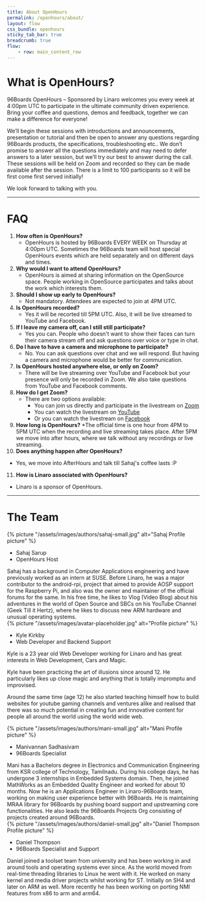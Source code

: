 ```yaml
---
title: About OpenHours
permalink: /openhours/about/
layout: flow
css_bundle: openhours
sticky_tab_bar: true
breadcrumb: true
flow:
    - row: main_content_row
---
```

# What is OpenHours?

96Boards OpenHours – Sponsored by Linaro welcomes you every week at 4:00pm UTC to participate in the ultimate community driven experience. Bring your coffee and questions, demos and feedback, together we can make a difference for everyone!

We’ll begin these sessions with introductions and announcements, presentation or tutorial and then be open to answer any questions regarding 96Boards products, the specifications, troubleshooting etc.. We don’t promise to answer all the questions immediately and may need to defer answers to a later session, but we’ll try our best to answer during the call. These sessions will be held on Zoom and recorded so they can be made available after the session. There is a limit to 100 participants so it will be first come first served initially!

We look forward to talking with you.

***

# FAQ

1. **How often is OpenHours?**
   * OpenHours is hosted by 96Boards EVERY WEEK on Thursday at 4:00pm UTC. Sometimes the 96Boards team will host special OpenHours events which are held separately and on different days and times.
2. **Why would I want to attend OpenHours?**
   * OpenHours is aimed at sharing information on the OpenSource space. People working in OpenSource participates and talks about the work which interests them.
3. **Should I show up early to OpenHours?**
   * Not mandatory. Attendees are expected to join at 4PM UTC.
4. **Is OpenHours recorded?**
   * Yes it will be recorted till 5PM UTC. Also, it will be live streamed to YouTube and Facebook.
5. **If I leave my camera off, can I still still participate?**
   * Yes you can. People who doesn't want to show their faces can turn their camera stream off and ask questions over voice or type in chat.
6. **Do I have to have a camera and microphone to participate?**
   * No. You can ask questions over chat and we will respond. But having a camera and microphone would be better for communication.
7. **Is OpenHours hosted anywhere else, or only on Zoom?**
   * There will be live streaming over YouTube and Facebook but your presence will only be recorded in Zoom. We also take questions from YouTube and Facebook comments.
8. **How do I get Zoom?**
   * There are two options available:
      * You can join us directly and participate in the livestream on [Zoom](https://zoom.us/j/544757552)
      * You can watch the livestream on [YouTube](https://www.youtube.com/96boards)
      * Or you can watch the livestream on [Facebook](https://www.facebook.com/96Boards/)
9. **How long is OpenHours?**
   *The official time is one hour from 4PM to 5PM UTC when the recording and live streaming takes place. After 5PM we move into after hours, where we talk without any recordings or live streaming.
10. **Does anything happen after OpenHours?**
   * Yes, we move into AfterHours and talk till Sahaj's coffee lasts :P
11. **How is Linaro associated with OpenHours?**
   * Linaro is a sponsor of OpenHours.

***

# The Team

<div class="container">
<div class="row">
<div class="col-sm-3">
{% picture "/assets/images/authors/sahaj-small.jpg" alt="Sahaj Profile picture" %}
<ul class="name-and-title text-center">
<li>Sahaj Sarup</li>
<li>OpenHours Host</li>
</ul>
</div>
<div class="col-sm-9" markdown="1">
Sahaj has a background in Computer Applications engineering and have previously worked as an intern at SUSE. Before Linaro, he was a major contributor to the android-rpi, project that aimed to provide AOSP support for the Raspberry Pi, and also was the owner and maintainer of the official forums for the same. In his free time, he likes to Vlog (Video Blog) about his adventures in the world of Open Source and SBCs on his YouTube Channel (Geek Till it Hertz), where he likes to discuss new ARM hardware and unusual operating systems.
</div>
</div>


<div class="row">
<div class="col-sm-3">
{% picture "/assets/images/avatar-placeholder.jpg" alt="Profile picture" %}
<ul class="name-and-title text-center">
<li>Kyle Kirkby</li>
<li>Web Developer and Backend Support</li>
</ul>
</div>
<div class="col-sm-9" markdown="1">

Kyle is a 23 year old Web Developer working for Linaro and has great interests in Web Development, Cars and Magic.

Kyle have been practicing the art of illusions since around 12. He particularly likes up close magic and anything that is totally impromptu and improvised.

Around the same time (age 12) he also started teaching himself how to build websites for youtube gaming channels and ventures alike and realised that there was so much potential in creating fun and innovative content for people all around the world using the world wide web.
</div>
</div>

<div class="row">
<div class="col-sm-3">
{% picture "/assets/images/authors/mani-small.jpg" alt="Mani Profile picture" %}
<ul class="name-and-title text-center">
<li>Manivannan Sadhasivam</li>
<li>96Boards Specialist</li>
</ul>
</div>
<div class="col-sm-9" markdown="1">
Mani has a Bachelors degree in Electronics and Communication Engineering from KSR college of Technology, Tamilnadu. During his college days, he has undergone 3 internships in Embedded Systems domain. Then, he joined MathWorks as an Embedded Quality Engineer and worked for about 10 months. Now he is an Applications Engineer in Linaro-96Boards team, working on making user experience better with 96Boards. He is maintaining MRAA library for 96Boards by pushing board support and upstreaming core functionalities. He also leads the 96Boards Projects Org consisting of projects created around 96Boards.
</div>
</div>

<div class="row">
<div class="col-sm-3">
{% picture "/assets/images/authors/daniel-small.jpg" alt="Daniel Thompson Profile picture" %}
<ul class="name-and-title text-center">
<li>Daniel Thompson</li>
<li>96Boards Specialist and Support</li>
</ul>
</div>
<div class="col-sm-9" markdown="1">
Daniel joined a toolset team from university and has been working in and around tools and operating systems ever since. As the world moved from real-time threading libraries to Linux he went with it. He worked on many kernel and media driver projects whilst working for ST. Initially on SH4 and later on ARM as well. More recently he has been working on porting NMI features from x86 to arm and arm64.
</div>
</div>

</div>
